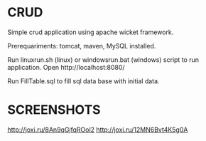 # CRUD
Simple crud application using apache wicket framework.

Prerequariments: tomcat, maven, MySQL installed.

Run linuxrun.sh (linux) or windowsrun.bat (windows) script to run application.
Open http://localhost:8080/

Run FillTable.sql to fill sql data base with initial data.
# SCREENSHOTS
http://joxi.ru/8An9qGjfqROol2
http://joxi.ru/12MN6Bvt4K5g0A

